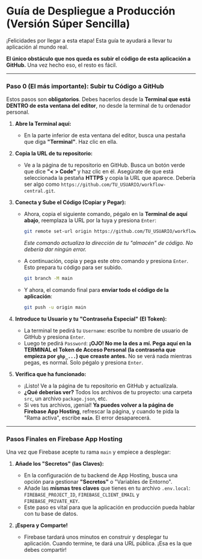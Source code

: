 # Guía de Despliegue a Producción (Versión Súper Sencilla)

¡Felicidades por llegar a esta etapa! Esta guía te ayudará a llevar tu aplicación al mundo real.

**El único obstáculo que nos queda es subir el código de esta aplicación a GitHub.** Una vez hecho eso, el resto es fácil.

---

### **Paso 0 (El más importante): Subir tu Código a GitHub**

Estos pasos son **obligatorios**. Debes hacerlos desde la **Terminal que está DENTRO de esta ventana del editor**, no desde la terminal de tu ordenador personal.

1.  **Abre la Terminal aquí:**
    *   En la parte inferior de esta ventana del editor, busca una pestaña que diga **"Terminal"**. Haz clic en ella.

2.  **Copia la URL de tu repositorio:**
    *   Ve a la página de tu repositorio en GitHub. Busca un botón verde que dice **"< > Code"** y haz clic en él. Asegúrate de que está seleccionada la pestaña **HTTPS** y copia la URL que aparece. Debería ser algo como `https://github.com/TU_USUARIO/workflow-central.git`.

3.  **Conecta y Sube el Código (Copiar y Pegar):**
    *   Ahora, copia el siguiente comando, pégalo en la **Terminal de aquí abajo**, reemplaza la URL por la tuya y presiona `Enter`:
        ```bash
        git remote set-url origin https://github.com/TU_USUARIO/workflow-central.git
        ```
        *Este comando actualiza la dirección de tu "almacén" de código. No debería dar ningún error.*

    *   A continuación, copia y pega este otro comando y presiona `Enter`. Esto prepara tu código para ser subido.
        ```bash
        git branch -M main
        ```

    *   Y ahora, el comando final para **enviar todo el código de la aplicación**:
        ```bash
        git push -u origin main
        ```

4.  **Introduce tu Usuario y tu "Contraseña Especial" (El Token):**
    *   La terminal te pedirá tu `Username`: escribe tu nombre de usuario de GitHub y presiona `Enter`.
    *   Luego te pedirá `Password`: **¡OJO! No me la des a mí. Pega aquí en la TERMINAL el Token de Acceso Personal (la contraseña que empieza por `ghp_...`) que creaste antes.** No se verá nada mientras pegas, es normal. Solo pégalo y presiona `Enter`.

5.  **Verifica que ha funcionado:**
    *   ¡Listo! Ve a la página de tu repositorio en GitHub y actualízala.
    *   **¿Qué deberías ver?** Todos los archivos de tu proyecto: una carpeta `src`, un archivo `package.json`, etc.
    *   Si ves tus archivos, ¡genial! **Ya puedes volver a la página de Firebase App Hosting**, refrescar la página, y cuando te pida la "Rama activa", escribe **`main`**. El error desaparecerá.

---

### **Pasos Finales en Firebase App Hosting**

Una vez que Firebase acepte tu rama `main` y empiece a desplegar:

1.  **Añade los "Secretos" (las Claves):**
    *   En la configuración de tu backend de App Hosting, busca una opción para gestionar **"Secretos"** o "Variables de Entorno".
    *   Añade las **mismas tres claves** que tienes en tu archivo `.env.local`: `FIREBASE_PROJECT_ID`, `FIREBASE_CLIENT_EMAIL` y `FIREBASE_PRIVATE_KEY`.
    *   Este paso es vital para que la aplicación en producción pueda hablar con tu base de datos.

2.  **¡Espera y Comparte!**
    *   Firebase tardará unos minutos en construir y desplegar tu aplicación. Cuando termine, te dará una URL pública. ¡Esa es la que debes compartir!
